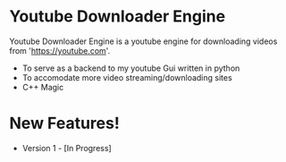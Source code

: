 # Youtube Downloader Engine

Youtube Downloader Engine is a youtube engine for downloading videos from 'https://youtube.com'.

  - To serve as a backend to my youtube Gui written in python
  - To accomodate more video streaming/downloading sites
  - C++ Magic

# New Features!

  - Version 1 - [In Progress]
